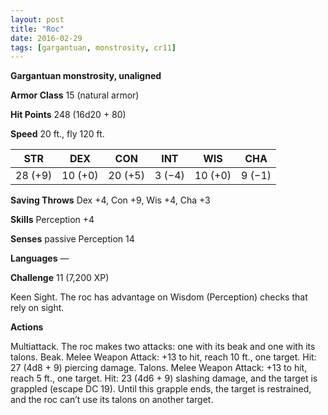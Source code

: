 ```yaml
---
layout: post
title: "Roc"
date: 2016-02-29
tags: [gargantuan, monstrosity, cr11]
---
```


**Gargantuan monstrosity, unaligned**

**Armor Class** 15 (natural armor)

**Hit Points** 248 (16d20 + 80)

**Speed** 20 ft., fly 120 ft.

|   STR   |   DEX   |   CON   |   INT   |   WIS   |   CHA   |
|:-----:|:-----:|:-----:|:-----:|:-----:|:-----:|
| 28 (+9) | 10 (+0) | 20 (+5) | 3 (−4) | 10 (+0) | 9 (−1) |

**Saving Throws** Dex +4, Con +9, Wis +4, Cha +3 

**Skills** Perception +4 

**Senses** passive Perception 14 

**Languages** — 

**Challenge** 11 (7,200 XP)

Keen Sight. The roc has advantage on Wisdom (Perception) checks that rely on sight. 

**Actions**

Multiattack. The roc makes two attacks: one with its beak and one with its talons. Beak. Melee Weapon Attack: +13 to hit, reach 10 ft., one target. Hit: 27 (4d8 + 9) piercing damage. Talons. Melee Weapon Attack: +13 to hit, reach 5 ft., one target. Hit: 23 (4d6 + 9) slashing damage, and the target is grappled (escape DC 19). Until this grapple ends, the target is restrained, and the roc can’t use its talons on another target.